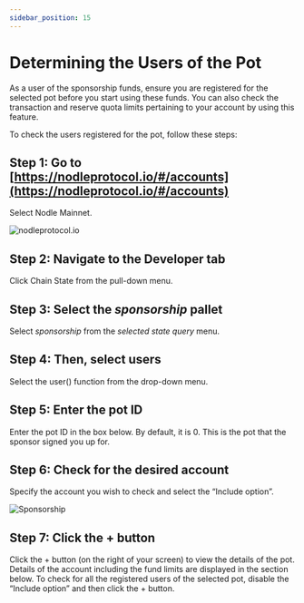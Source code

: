 ```yaml
---
sidebar_position: 15
---
```


# Determining the Users of the Pot

As a user of the sponsorship funds, ensure you are registered for the selected pot before you start using these funds. You can also check the transaction and reserve quota limits pertaining to your account by using this feature. 
 
To check the users registered for the pot, follow these steps:

## Step 1: Go to [https://nodleprotocol.io/#/accounts](https://nodleprotocol.io/#/accounts)
Select Nodle Mainnet.

![nodleprotocol.io](/img/docs/nodle-cash/nodle-mainnet.png)

## Step 2: Navigate to the Developer tab
Click Chain State from the pull-down menu. 
   
## Step 3: Select the *sponsorship* pallet
Select *sponsorship* from the *selected state query* menu. 

## Step 4: Then, select users 
Select the user() function from the drop-down menu.

## Step 5: Enter the pot ID
Enter the pot ID in the box below. By default, it is 0. This is the pot that the sponsor signed you up for.

## Step 6: Check for the desired account
Specify the account you wish to check and select the “Include option”.  

![Sponsorship](/img/docs/nodle-chain/check-account.png)


## Step 7: Click the + button
Click the + button (on the right of your screen) to view the details of the pot. Details of the account including the fund limits are displayed in the section below.
To check for all the registered users of the selected pot, disable the “Include option” and then click the + button.

